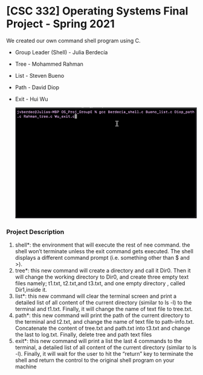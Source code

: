 # [CSC 332] Operating Systems Final Project - Spring 2021

We created our own command shell program using C.

* Group Leader (Shell) - Julia Berdecía
* Tree - Mohammed Rahman
* List - Steven Bueno
* Path - David Diop
* Exit - Hui Wu

  <img src = 'https://github.com/jvberdec/OS_Proj_GroupE/blob/dev-1/shell_demo.gif/'>

### Project Description

1. shell*: the environment that will execute the rest of nee command. the shell won’t terminate
unless the exit command gets executed. The shell displays a different command prompt (i.e.
something other than $ and >).
2. tree*: this new command will create a directory and call it Dir0. Then it will change the working
directory to Dir0, and create three empty text files namely; t1.txt, t2.txt,and t3.txt, and one empty
directory , called Dir1,inside it.
3. list*: this new command will clear the terminal screen and print a detailed list of all content of
the current directory (similar to ls -l) to the terminal and t1.txt. Finally, it will change the name of
text file to tree.txt.
4. path*: this new command will print the path of the current directory to the terminal and t2.txt,
and change the name of text file to path-info.txt. Concatenate the content of tree.txt and path.txt
into t3.txt and change the last to log.txt. Finally, delete tree and path text files
5. exit*: this new command will print a list the last 4 commands to the terminal, a detailed list of all
content of the current directory (similar to ls -l). Finally, it will wait for the user to hit the “return”
key to terminate the shell and return the control to the original shell program on your machine

